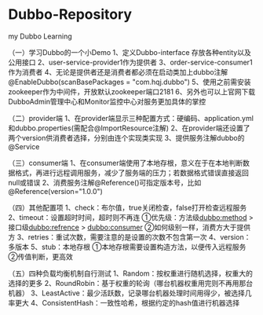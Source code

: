 # Dubbo-Repository
my Dubbo Learning

（一）学习Dubbo的一个小Demo
1、定义Dubbo-interface 存放各种entity以及公用接口
2、user-service-provider1作为提供者
3、order-service-consumer1作为消费者
4、无论是提供者还是消费者都必须在启动类加上dubbo注解@EnableDubbo(scanBasePackages = "com.hqj.dubbo")
5、使用之前需安装zookeeper作为中间件，开放默认zookeeper端口2181
6、另外也可以上官网下载DubboAdmin管理中心和Monitor监控中心对服务更加具体的掌控

（二）provider端
1、在provider端显示三种配置方式：硬编码、application.yml和dubbo.properties(需配合@ImportResource注解)
2、在provider端还设置了两个version供消费者选择，分别由连个实现类实现
3、提供服务注解dubbo的@Service

（三）consumer端
1、在consumer端使用了本地存根，意义在于在本地判断数据格式，再进行远程调用服务，减少了服务端的压力；若数据格式错误直接返回null或错误
2、消费服务注解@Reference()可指定版本号，比如@Reference(version="1.0.0")

（四）其他配置项
1、check：布尔值，true关闭检查，false打开检查远程服务
2、timeout：设置超时时间，超时则不再连
①优先级：方法级<dubbo:method>  >  接口级<dubbo:refrence>  >  <dubbo:consumer>
②如何级别一样，消费方大于提供方
3、retries：重试次数，需要注意的是设置的次数不包含第一次
4、version：多版本
5、stub：本地存根
①本地存根需要设置构造方法，以便传入远程服务
②传值判断，更高效

（五）四种负载均衡机制自行测试
1、Random：按权重进行随机选择，权重大的选择的更多
2、RoundRobin：基于权重的轮询（哪台机器权重用完则不再用那台机器）
3、LeastActive：最少活跃数，记录哪台机器处理时间用得少，被选择几率更大
4、ConsistentHash：一致性哈希，根据约定的hash值进行机器选择
